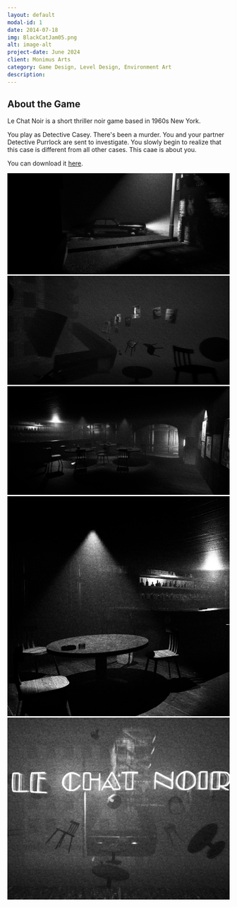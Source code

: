 ```yaml
---
layout: default
modal-id: 1
date: 2014-07-18
img: BlackCatJam05.png
alt: image-alt
project-date: June 2024
client: Monimus Arts
category: Game Design, Level Design, Environment Art
description:
---
```

## About the Game

Le Chat Noir is a short thriller noir game based in 1960s New York. 

You play as Detective Casey. There's been a murder. You and your partner Detective Purrlock are sent to investigate. You slowly begin to realize that this case is different from all other cases. This caae is about you.


You can download it [here](https://nickada.itch.io/lechatnoir).


<div class="gallery-container">
  <div class="gallery">
    <img src="img/portfolio/BlackCatJam01.png" alt="Image 1">
    <img src="img/portfolio/BlackCatJam02.png" alt="Image 2">
    <img src="img/portfolio/BlackCatJam04.png" alt="Image 3">
    <img src="img/portfolio/BlackCatJam05.png" alt="Image 4">
    <img src="img/portfolio/BlackCatJam06.png" alt="Image 5">
    <!-- Add more images as needed -->
  </div>
</div>